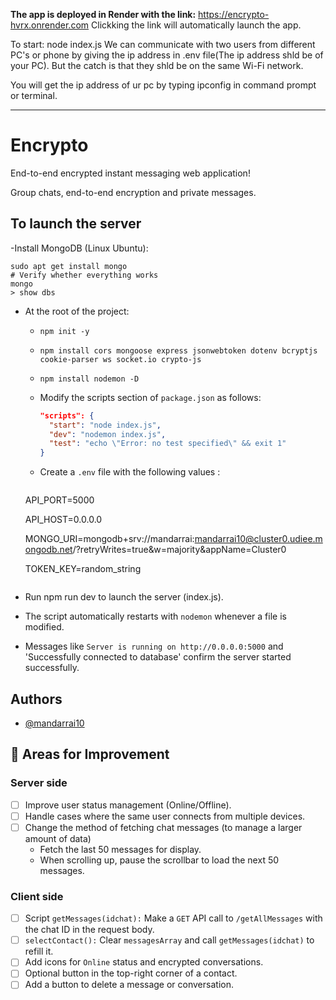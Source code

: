 **The app is deployed in Render with the link:** https://encrypto-hvrx.onrender.com
Clickking the link will automatically launch the app.



To start: node index.js
We can communicate with two users from different PC's or phone by giving the ip address in .env file(The ip address shld be of your PC).
But the catch is that they shld be on the same Wi-Fi network.

You will get the ip address of ur pc by typing ipconfig in command prompt or terminal.

--------------------------------

# Encrypto

End-to-end encrypted instant messaging web application!

Group chats, end-to-end encryption and private messages.

## To launch the server

-Install MongoDB (Linux Ubuntu):

```shell
sudo apt get install mongo
# Verify whether everything works
mongo
> show dbs
```

- At the root of the project:

  - `npm init -y`
  - `npm install cors mongoose express jsonwebtoken dotenv bcryptjs cookie-parser ws socket.io crypto-js`
  - `npm install nodemon -D`
  - Modify the scripts section of `package.json` as follows:

    ```json
    "scripts": {
      "start": "node index.js",
      "dev": "nodemon index.js",
      "test": "echo \"Error: no test specified\" && exit 1"
    }
    ```

  - Create a `.env` file with the following values :

    ```env
   API_PORT=5000

   API_HOST=0.0.0.0

   MONGO_URI=mongodb+srv://mandarrai:mandarrai10@cluster0.udiee.mongodb.net/?retryWrites=true&w=majority&appName=Cluster0

   TOKEN_KEY=random_string
    ```

- Run npm run dev to launch the server (index.js).
- The script automatically restarts with `nodemon` whenever a file is modified.
- Messages like `Server is running on http://0.0.0.0:5000` and 'Successfully connected to database' confirm the server started successfully.

## Authors

- [@mandarrai10](https://github.com/mandarrai10)

## 🚧 Areas for Improvement

### Server side

- [ ] Improve user status management (Online/Offline).
- [ ] Handle cases where the same user connects from multiple devices.
- [ ] Change the method of fetching chat messages (to manage a larger amount of data)
  - Fetch the last 50 messages for display.
  - When scrolling up, pause the scrollbar to load the next 50 messages.

### Client side

- [ ] Script `getMessages(idchat):` Make a `GET` API call to `/getAllMessages` with the chat ID in the request body.
- [ ] `selectContact():` Clear `messagesArray` and call `getMessages(idchat)` to refill it.
- [ ] Add icons for `Online` status and encrypted conversations.
- [ ] Optional button in the top-right corner of a contact.
- [ ] Add a button to delete a message or conversation.
